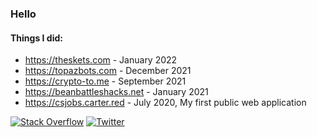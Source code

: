 ### Hello

#### Things I did:
* https://theskets.com - January 2022
* https://topazbots.com - December 2021
* https://crypto-to.me - September 2021
* https://beanbattleshacks.net - January 2021
* https://csjobs.carter.red - July 2020, My first public web application

[![Stack Overflow](https://img.shields.io/badge/-Stackoverflow-FE7A16?logo=stack-overflow&logoColor=white)](https://stackoverflow.com/users/10981578) [![Twitter](https://img.shields.io/badge/Twitter-%231DA1F2.svg?logo=Twitter&logoColor=white)](https://twitter.com/__carter) 
